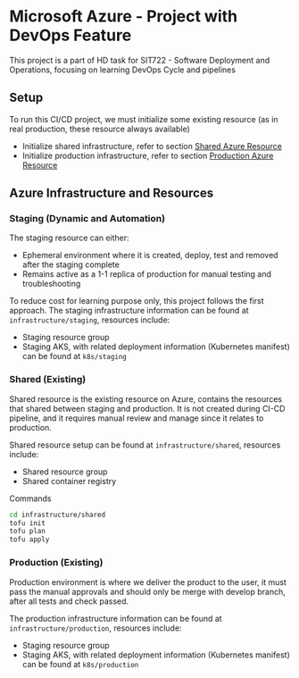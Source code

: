 # Microsoft Azure - Project with DevOps Feature

This project is a part of HD task for SIT722 - Software Deployment and Operations, focusing on learning DevOps Cycle and pipelines

## Setup

To run this CI/CD project, we must initialize some existing resource (as in real production, these resource always available)
- Initialize shared infrastructure, refer to section [Shared Azure Resource](#shared-existing)
- Initialize production infrastructure, refer to section [Production Azure Resource](#production-existing)


## Azure Infrastructure and Resources
### Staging (Dynamic and Automation) 
The staging resource can either:
- Ephemeral environment where it is created, deploy, test and removed after the staging complete
- Remains active as a 1-1 replica of production for manual testing and troubleshooting

To reduce cost for learning purpose only, this project follows the first approach. The staging infrastructure information can be found at `infrastructure/staging`, resources include:
- Staging resource group
- Staging AKS, with related deployment information (Kubernetes manifest) can be found at `k8s/staging`

### Shared (Existing)
Shared resource is the existing resource on Azure, contains the resources that shared between staging and production. It is not created during CI-CD pipeline, and it requires manual review and manage since it relates to production.

Shared resource setup can be found at `infrastructure/shared`, resources include:
- Shared resource group
- Shared container registry

Commands
```bash
cd infrastructure/shared
tofu init
tofu plan
tofu apply 
```

### Production (Existing)
Production environment is where we deliver the product to the user, it must pass the manual approvals and should only be merge with develop branch, after all tests and check passed.

The production infrastructure information can be found at `infrastructure/production`, resources include:
- Staging resource group
- Staging AKS, with related deployment information (Kubernetes manifest) can be found at `k8s/production`